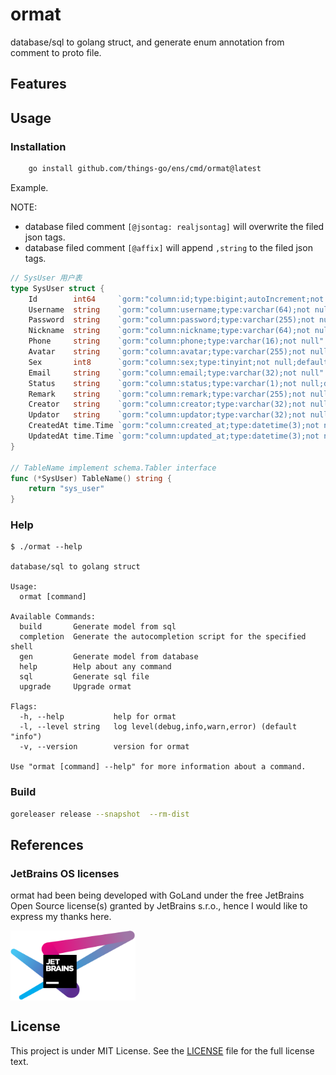 # ormat

database/sql to golang struct, and generate enum annotation from comment to proto file.

## Features

## Usage

### Installation

```bash
    go install github.com/things-go/ens/cmd/ormat@latest
```

Example.

NOTE:

- database filed comment `[@jsontag: realjsontag]` will overwrite the filed json tags.
- database filed comment `[@affix]` will append `,string` to the filed json tags.

```go
// SysUser 用户表
type SysUser struct {
	Id        int64     `gorm:"column:id;type:bigint;autoIncrement;not null;primaryKey,priority:1" json:"id,omitempty"`
	Username  string    `gorm:"column:username;type:varchar(64);not null;primaryKey,priority:2;uniqueIndex:uk_username" json:"username,omitempty"`
	Password  string    `gorm:"column:password;type:varchar(255);not null" json:"password,omitempty"`
	Nickname  string    `gorm:"column:nickname;type:varchar(64);not null" json:"nickname,omitempty"`
	Phone     string    `gorm:"column:phone;type:varchar(16);not null" json:"phone,omitempty"`
	Avatar    string    `gorm:"column:avatar;type:varchar(255);not null" json:"avatar,omitempty"`
	Sex       int8      `gorm:"column:sex;type:tinyint;not null;default:3" json:"sex,omitempty"`
	Email     string    `gorm:"column:email;type:varchar(32);not null" json:"email,omitempty"`
	Status    string    `gorm:"column:status;type:varchar(1);not null;default:1" json:"status,omitempty"`
	Remark    string    `gorm:"column:remark;type:varchar(255);not null" json:"remark,omitempty"`
	Creator   string    `gorm:"column:creator;type:varchar(32);not null" json:"creator,omitempty"`
	Updator   string    `gorm:"column:updator;type:varchar(32);not null" json:"updator,omitempty"`
	CreatedAt time.Time `gorm:"column:created_at;type:datetime(3);not null" json:"created_at,omitempty"`
	UpdatedAt time.Time `gorm:"column:updated_at;type:datetime(3);not null" json:"updated_at,omitempty"`
}

// TableName implement schema.Tabler interface
func (*SysUser) TableName() string {
	return "sys_user"
}
```

### Help

```shell
$ ./ormat --help

database/sql to golang struct

Usage:
  ormat [command]

Available Commands:
  build       Generate model from sql
  completion  Generate the autocompletion script for the specified shell
  gen         Generate model from database
  help        Help about any command
  sql         Generate sql file
  upgrade     Upgrade ormat

Flags:
  -h, --help           help for ormat
  -l, --level string   log level(debug,info,warn,error) (default "info")
  -v, --version        version for ormat

Use "ormat [command] --help" for more information about a command.
```

### Build

```bash
goreleaser release --snapshot  --rm-dist
```

## References

### JetBrains OS licenses

ormat had been being developed with GoLand under the free JetBrains Open Source license(s) granted by JetBrains s.r.o., hence I would like to express my thanks here.

<a href="https://www.jetbrains.com/?from=things-go/go-modbus" target="_blank"><img src="https://github.com/thinkgos/thinkgos/blob/master/asserts/jetbrains-variant-4.svg" width="200" align="middle"/></a>

## License

This project is under MIT License. See the [LICENSE](../../LICENSE) file for the full license text.
